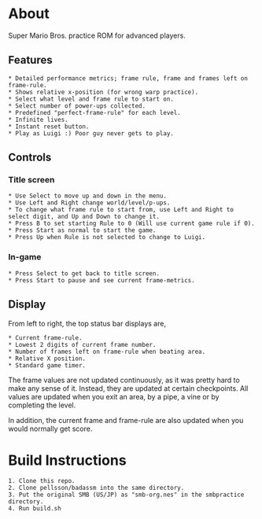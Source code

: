 # About

Super Mario Bros. practice ROM for advanced players.

## Features
	* Detailed performance metrics; frame rule, frame and frames left on frame-rule.
	* Shows relative x-position (for wrong warp practice).
	* Select what level and frame rule to start on.
	* Select number of power-ups collected.
	* Predefined "perfect-frame-rule" for each level.
	* Infinite lives.
	* Instant reset button.
	* Play as Luigi :) Poor guy never gets to play.

## Controls
### Title screen
	* Use Select to move up and down in the menu.
	* Use Left and Right change world/level/p-ups.
	* To change what frame rule to start from, use Left and Right to select digit, and Up and Down to change it.
	* Press B to set starting Rule to 0 (Will use current game rule if 0).
	* Press Start as normal to start the game.
	* Press Up when Rule is not selected to change to Luigi.
### In-game
	* Press Select to get back to title screen.
	* Press Start to pause and see current frame-metrics.

## Display
From left to right, the top status bar displays are,

	* Current frame-rule.
	* Lowest 2 digits of current frame number.
	* Number of frames left on frame-rule when beating area.
	* Relative X position.
	* Standard game timer.

The frame values are not updated continuously, as it was pretty hard to make any sense of it. Instead, they are updated at certain checkpoints. All values are updated when you exit an area, by a pipe, a vine or by completing the level.

In addition, the current frame and frame-rule are also updated when you would normally get score.

# Build Instructions

	1. Clone this repo.
	2. Clone pellsson/badassm into the same directory.
	3. Put the original SMB (US/JP) as "smb-org.nes" in the smbpractice directory.
	4. Run build.sh

